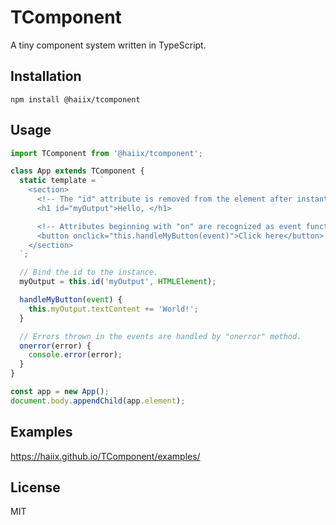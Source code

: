 # TComponent

A tiny component system written in TypeScript.

## Installation

```
npm install @haiix/tcomponent
```

## Usage

```javascript
import TComponent from '@haiix/tcomponent';

class App extends TComponent {
  static template = `
    <section>
      <!-- The "id" attribute is removed from the element after instantiation. -->
      <h1 id="myOutput">Hello, </h1>

      <!-- Attributes beginning with "on" are recognized as event functions, and "this" is bound to the instance. -->
      <button onclick="this.handleMyButton(event)">Click here</button>
    </section>
  `;

  // Bind the id to the instance.
  myOutput = this.id('myOutput', HTMLElement);

  handleMyButton(event) {
    this.myOutput.textContent += 'World!';
  }

  // Errors thrown in the events are handled by "onerror" method.
  onerror(error) {
    console.error(error);
  }
}

const app = new App();
document.body.appendChild(app.element);
```

## Examples

https://haiix.github.io/TComponent/examples/

## License

MIT
